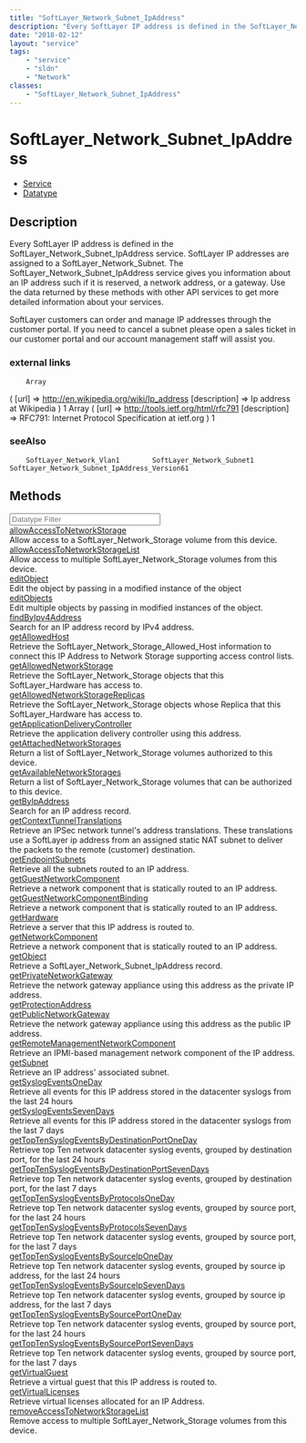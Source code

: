 ```yaml
---
title: "SoftLayer_Network_Subnet_IpAddress"
description: "Every SoftLayer IP address is defined in the SoftLayer_Network_Subnet_IpAddress service. SoftLayer IP addresses are assi... "
date: "2018-02-12"
layout: "service"
tags:
    - "service"
    - "sldn"
    - "Network"
classes:
    - "SoftLayer_Network_Subnet_IpAddress"
---
```

# SoftLayer_Network_Subnet_IpAddress
<div id='service-datatype'>
    <ul id='sldn-reference-tabs'>
    <li id='service'> <a href='/reference/services/SoftLayer_Network_Subnet_IpAddress' >Service</a></li>    <li id='datatype'> <a href='/reference/datatypes/SoftLayer_Network_Subnet_IpAddress' >Datatype</a></li>
    </ul>
</div>

## Description
Every SoftLayer IP address is defined in the SoftLayer_Network_Subnet_IpAddress service. SoftLayer IP addresses are assigned to a SoftLayer_Network_Subnet.  The SoftLayer_Network_Subnet_IpAddress service gives you information about an IP address such if it is reserved, a network address, or a gateway.  Use the data returned by these methods with other API services to get more detailed information about your services. 

SoftLayer customers can order and manage IP addresses through the customer portal. If you need to cancel a subnet please open a sales ticket in our customer portal and our account management staff will assist you. 
### external links
        Array
(
    [url] => http://en.wikipedia.org/wiki/Ip_address
    [description] => Ip address at Wikipedia
)
1        Array
(
    [url] => http://tools.ietf.org/html/rfc791
    [description] => RFC791: Internet Protocol Specification at ietf.org
)
1        
### seeAlso
        SoftLayer_Network_Vlan1        SoftLayer_Network_Subnet1        SoftLayer_Network_Subnet_IpAddress_Version61                
        
<div id="properties" class="content">
    <h2>Methods</h2>
    <div class="view-filters">
        <div class="clearfix">
            <div class="search-input-box">
                <input placeholder="Datatype Filter" onkeyup="titleSearch(inputId='edit-combine', divId='method-div', elementClass='method-row')" 
                    type="text" id="edit-combine" value="" size="30" maxlength="128" class="form-text">
            </div>
        </div>
    </div>
    <div id="method-div">
            <div class="method-row">
                        <span class='view-field-title'><a href='/reference/services/SoftLayer_Network_Subnet_IpAddress/allowAccessToNetworkStorage'> allowAccessToNetworkStorage</a> </span>
            <div class='views-field-body'>Allow access to a SoftLayer_Network_Storage volume from this device. </div>
        </div>
            <div class="method-row">
                        <span class='view-field-title'><a href='/reference/services/SoftLayer_Network_Subnet_IpAddress/allowAccessToNetworkStorageList'> allowAccessToNetworkStorageList</a> </span>
            <div class='views-field-body'>Allow access to multiple SoftLayer_Network_Storage volumes from this device. </div>
        </div>
            <div class="method-row">
                        <span class='view-field-title'><a href='/reference/services/SoftLayer_Network_Subnet_IpAddress/editObject'> editObject</a> </span>
            <div class='views-field-body'>Edit the object by passing in a modified instance of the object</div>
        </div>
            <div class="method-row">
                        <span class='view-field-title'><a href='/reference/services/SoftLayer_Network_Subnet_IpAddress/editObjects'> editObjects</a> </span>
            <div class='views-field-body'>Edit multiple objects by passing in modified instances of the object.</div>
        </div>
            <div class="method-row">
                        <span class='view-field-title'><a href='/reference/services/SoftLayer_Network_Subnet_IpAddress/findByIpv4Address'> findByIpv4Address</a> </span>
            <div class='views-field-body'>Search for an IP address record by IPv4 address.</div>
        </div>
            <div class="method-row">
                        <span class='view-field-title'><a href='/reference/services/SoftLayer_Network_Subnet_IpAddress/getAllowedHost'> getAllowedHost</a> </span>
            <div class='views-field-body'>Retrieve the SoftLayer_Network_Storage_Allowed_Host information to connect this IP Address to Network Storage supporting access control lists.</div>
        </div>
            <div class="method-row">
                        <span class='view-field-title'><a href='/reference/services/SoftLayer_Network_Subnet_IpAddress/getAllowedNetworkStorage'> getAllowedNetworkStorage</a> </span>
            <div class='views-field-body'>Retrieve the SoftLayer_Network_Storage objects that this SoftLayer_Hardware has access to.</div>
        </div>
            <div class="method-row">
                        <span class='view-field-title'><a href='/reference/services/SoftLayer_Network_Subnet_IpAddress/getAllowedNetworkStorageReplicas'> getAllowedNetworkStorageReplicas</a> </span>
            <div class='views-field-body'>Retrieve the SoftLayer_Network_Storage objects whose Replica that this SoftLayer_Hardware has access to.</div>
        </div>
            <div class="method-row">
                        <span class='view-field-title'><a href='/reference/services/SoftLayer_Network_Subnet_IpAddress/getApplicationDeliveryController'> getApplicationDeliveryController</a> </span>
            <div class='views-field-body'>Retrieve the application delivery controller using this address.</div>
        </div>
            <div class="method-row">
                        <span class='view-field-title'><a href='/reference/services/SoftLayer_Network_Subnet_IpAddress/getAttachedNetworkStorages'> getAttachedNetworkStorages</a> </span>
            <div class='views-field-body'>Return a list of SoftLayer_Network_Storage volumes authorized to this device. </div>
        </div>
            <div class="method-row">
                        <span class='view-field-title'><a href='/reference/services/SoftLayer_Network_Subnet_IpAddress/getAvailableNetworkStorages'> getAvailableNetworkStorages</a> </span>
            <div class='views-field-body'>Return a list of SoftLayer_Network_Storage volumes that can be authorized to this device. </div>
        </div>
            <div class="method-row">
                        <span class='view-field-title'><a href='/reference/services/SoftLayer_Network_Subnet_IpAddress/getByIpAddress'> getByIpAddress</a> </span>
            <div class='views-field-body'>Search for an IP address record.</div>
        </div>
            <div class="method-row">
                        <span class='view-field-title'><a href='/reference/services/SoftLayer_Network_Subnet_IpAddress/getContextTunnelTranslations'> getContextTunnelTranslations</a> </span>
            <div class='views-field-body'>Retrieve an IPSec network tunnel's address translations. These translations use a SoftLayer ip address from an assigned static NAT subnet to deliver the packets to the remote (customer) destination.</div>
        </div>
            <div class="method-row">
                        <span class='view-field-title'><a href='/reference/services/SoftLayer_Network_Subnet_IpAddress/getEndpointSubnets'> getEndpointSubnets</a> </span>
            <div class='views-field-body'>Retrieve all the subnets routed to an IP address.</div>
        </div>
            <div class="method-row">
                        <span class='view-field-title'><a href='/reference/services/SoftLayer_Network_Subnet_IpAddress/getGuestNetworkComponent'> getGuestNetworkComponent</a> </span>
            <div class='views-field-body'>Retrieve a network component that is statically routed to an IP address.</div>
        </div>
            <div class="method-row">
                        <span class='view-field-title'><a href='/reference/services/SoftLayer_Network_Subnet_IpAddress/getGuestNetworkComponentBinding'> getGuestNetworkComponentBinding</a> </span>
            <div class='views-field-body'>Retrieve a network component that is statically routed to an IP address.</div>
        </div>
            <div class="method-row">
                        <span class='view-field-title'><a href='/reference/services/SoftLayer_Network_Subnet_IpAddress/getHardware'> getHardware</a> </span>
            <div class='views-field-body'>Retrieve a server that this IP address is routed to.</div>
        </div>
            <div class="method-row">
                        <span class='view-field-title'><a href='/reference/services/SoftLayer_Network_Subnet_IpAddress/getNetworkComponent'> getNetworkComponent</a> </span>
            <div class='views-field-body'>Retrieve a network component that is statically routed to an IP address.</div>
        </div>
            <div class="method-row">
                        <span class='view-field-title'><a href='/reference/services/SoftLayer_Network_Subnet_IpAddress/getObject'> getObject</a> </span>
            <div class='views-field-body'>Retrieve a SoftLayer_Network_Subnet_IpAddress record.</div>
        </div>
            <div class="method-row">
                        <span class='view-field-title'><a href='/reference/services/SoftLayer_Network_Subnet_IpAddress/getPrivateNetworkGateway'> getPrivateNetworkGateway</a> </span>
            <div class='views-field-body'>Retrieve the network gateway appliance using this address as the private IP address.</div>
        </div>
            <div class="method-row">
                        <span class='view-field-title'><a href='/reference/services/SoftLayer_Network_Subnet_IpAddress/getProtectionAddress'> getProtectionAddress</a> </span>
            <div class='views-field-body'></div>
        </div>
            <div class="method-row">
                        <span class='view-field-title'><a href='/reference/services/SoftLayer_Network_Subnet_IpAddress/getPublicNetworkGateway'> getPublicNetworkGateway</a> </span>
            <div class='views-field-body'>Retrieve the network gateway appliance using this address as the public IP address.</div>
        </div>
            <div class="method-row">
                        <span class='view-field-title'><a href='/reference/services/SoftLayer_Network_Subnet_IpAddress/getRemoteManagementNetworkComponent'> getRemoteManagementNetworkComponent</a> </span>
            <div class='views-field-body'>Retrieve an IPMI-based management network component of the IP address.</div>
        </div>
            <div class="method-row">
                        <span class='view-field-title'><a href='/reference/services/SoftLayer_Network_Subnet_IpAddress/getSubnet'> getSubnet</a> </span>
            <div class='views-field-body'>Retrieve an IP address' associated subnet.</div>
        </div>
            <div class="method-row">
                        <span class='view-field-title'><a href='/reference/services/SoftLayer_Network_Subnet_IpAddress/getSyslogEventsOneDay'> getSyslogEventsOneDay</a> </span>
            <div class='views-field-body'>Retrieve all events for this IP address stored in the datacenter syslogs from the last 24 hours</div>
        </div>
            <div class="method-row">
                        <span class='view-field-title'><a href='/reference/services/SoftLayer_Network_Subnet_IpAddress/getSyslogEventsSevenDays'> getSyslogEventsSevenDays</a> </span>
            <div class='views-field-body'>Retrieve all events for this IP address stored in the datacenter syslogs from the last 7 days</div>
        </div>
            <div class="method-row">
                        <span class='view-field-title'><a href='/reference/services/SoftLayer_Network_Subnet_IpAddress/getTopTenSyslogEventsByDestinationPortOneDay'> getTopTenSyslogEventsByDestinationPortOneDay</a> </span>
            <div class='views-field-body'>Retrieve top Ten network datacenter syslog events, grouped by destination port, for the last 24 hours</div>
        </div>
            <div class="method-row">
                        <span class='view-field-title'><a href='/reference/services/SoftLayer_Network_Subnet_IpAddress/getTopTenSyslogEventsByDestinationPortSevenDays'> getTopTenSyslogEventsByDestinationPortSevenDays</a> </span>
            <div class='views-field-body'>Retrieve top Ten network datacenter syslog events, grouped by destination port, for the last 7 days</div>
        </div>
            <div class="method-row">
                        <span class='view-field-title'><a href='/reference/services/SoftLayer_Network_Subnet_IpAddress/getTopTenSyslogEventsByProtocolsOneDay'> getTopTenSyslogEventsByProtocolsOneDay</a> </span>
            <div class='views-field-body'>Retrieve top Ten network datacenter syslog events, grouped by source port, for the last 24 hours</div>
        </div>
            <div class="method-row">
                        <span class='view-field-title'><a href='/reference/services/SoftLayer_Network_Subnet_IpAddress/getTopTenSyslogEventsByProtocolsSevenDays'> getTopTenSyslogEventsByProtocolsSevenDays</a> </span>
            <div class='views-field-body'>Retrieve top Ten network datacenter syslog events, grouped by source port, for the last 7 days</div>
        </div>
            <div class="method-row">
                        <span class='view-field-title'><a href='/reference/services/SoftLayer_Network_Subnet_IpAddress/getTopTenSyslogEventsBySourceIpOneDay'> getTopTenSyslogEventsBySourceIpOneDay</a> </span>
            <div class='views-field-body'>Retrieve top Ten network datacenter syslog events, grouped by source ip address, for the last 24 hours</div>
        </div>
            <div class="method-row">
                        <span class='view-field-title'><a href='/reference/services/SoftLayer_Network_Subnet_IpAddress/getTopTenSyslogEventsBySourceIpSevenDays'> getTopTenSyslogEventsBySourceIpSevenDays</a> </span>
            <div class='views-field-body'>Retrieve top Ten network datacenter syslog events, grouped by source ip address, for the last 7 days</div>
        </div>
            <div class="method-row">
                        <span class='view-field-title'><a href='/reference/services/SoftLayer_Network_Subnet_IpAddress/getTopTenSyslogEventsBySourcePortOneDay'> getTopTenSyslogEventsBySourcePortOneDay</a> </span>
            <div class='views-field-body'>Retrieve top Ten network datacenter syslog events, grouped by source port, for the last 24 hours</div>
        </div>
            <div class="method-row">
                        <span class='view-field-title'><a href='/reference/services/SoftLayer_Network_Subnet_IpAddress/getTopTenSyslogEventsBySourcePortSevenDays'> getTopTenSyslogEventsBySourcePortSevenDays</a> </span>
            <div class='views-field-body'>Retrieve top Ten network datacenter syslog events, grouped by source port, for the last 7 days</div>
        </div>
            <div class="method-row">
                        <span class='view-field-title'><a href='/reference/services/SoftLayer_Network_Subnet_IpAddress/getVirtualGuest'> getVirtualGuest</a> </span>
            <div class='views-field-body'>Retrieve a virtual guest that this IP address is routed to.</div>
        </div>
            <div class="method-row">
                        <span class='view-field-title'><a href='/reference/services/SoftLayer_Network_Subnet_IpAddress/getVirtualLicenses'> getVirtualLicenses</a> </span>
            <div class='views-field-body'>Retrieve virtual licenses allocated for an IP Address.</div>
        </div>
            <div class="method-row">
                        <span class='view-field-title'><a href='/reference/services/SoftLayer_Network_Subnet_IpAddress/removeAccessToNetworkStorageList'> removeAccessToNetworkStorageList</a> </span>
            <div class='views-field-body'>Remove access to multiple SoftLayer_Network_Storage volumes from this device. </div>
        </div>
        </div>
</div>

